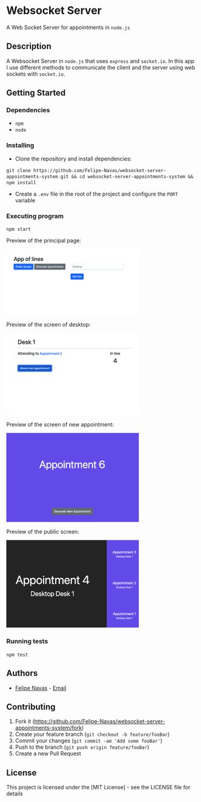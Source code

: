 # Websocket Server

A Web Socket Server for appointments in `node.js`

## Description

A Websocket Server in `node.js` that uses `express` and `socket.io`.
In this app I use different methods to communicate the client and the server using web sockets with `socket.io`.

## Getting Started

### Dependencies

- `npm`
- `node`

### Installing

- Clone the repository and install dependencies:

```
git clone https://github.com/Felipe-Navas/websocket-server-appointments-system.git && cd websocket-server-appointments-system && npm install
```

- Create a `.env` file in the root of the project and configure the `PORT` variable

### Executing program

```
npm start
```

Preview of the principal page:

<img width="350" src="assets/principal.png" alt="Preview of the principal page" />

Preview of the screen of desktop:

<img width="350" src="assets/desktop.png" alt="Preview of the screen of desktop" />

Preview of the screen of new appointment:

<img width="350" src="assets/New-appointment.png" alt="Preview of the screen of new appointment" />

Preview of the public screen:

<img width="350" src="assets/public-screen.png" alt="Preview of the public screen" />

### Running tests

```
npm test
```

## Authors

- [Felipe Navas](https://www.linkedin.com/in/felipenavaslederhos) - [Email](mailto:felipenavas.itec@gmail.com?subject=[GitHub]%20websocket-server-appointments-system)

## Contributing

1. Fork it (<https://github.com/Felipe-Navas/websocket-server-appointments-system/fork>)
2. Create your feature branch (`git checkout -b feature/fooBar`)
3. Commit your changes (`git commit -am 'Add some fooBar'`)
4. Push to the branch (`git push origin feature/fooBar`)
5. Create a new Pull Request

## License

This project is licensed under the [MIT License] - see the LICENSE file for details
